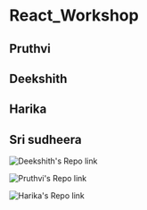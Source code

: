# React_Workshop

## Pruthvi

## Deekshith

## Harika

## Sri sudheera 

![Deekshith's Repo link](https://github.com/Dixith1196) 


![Pruthvi's Repo link](https://github.com/pruthvi-naskanti)

![Harika's Repo link](https://github.com/KHARIKA17)

